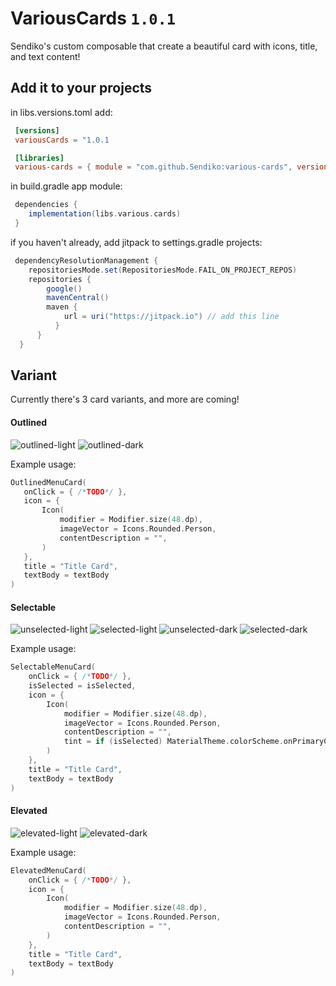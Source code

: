 # VariousCards   `1.0.1`

Sendiko's custom composable that create a beautiful card with icons, title, and text content!

## Add it to your projects

in libs.versions.toml add:

```toml
 [versions]
 variousCards = "1.0.1

 [libraries]
 various-cards = { module = "com.github.Sendiko:various-cards", version.ref = "variousCards" }
```

in build.gradle app module: 

```gradle
 dependencies {
    implementation(libs.various.cards)
 }
```

if you haven't already, add jitpack to settings.gradle projects:

```gradle
 dependencyResolutionManagement {
    repositoriesMode.set(RepositoriesMode.FAIL_ON_PROJECT_REPOS)
    repositories {
        google()
        mavenCentral()
        maven {
            url = uri("https://jitpack.io") // add this line
          }
      }
  }
```

## Variant

Currently there's 3 card variants, and more are coming!

#### Outlined

![outlined-light](https://github.com/user-attachments/assets/7262d86d-9f25-4d53-afa2-b0c25320f9ce)
![outlined-dark](https://github.com/user-attachments/assets/1cd9bc4d-21c3-430c-b16f-526f6f5e377c)

Example usage:
 ```kotlin
OutlinedMenuCard(
    onClick = { /*TODO*/ },
    icon = {
        Icon(
            modifier = Modifier.size(48.dp),
            imageVector = Icons.Rounded.Person,
            contentDescription = "",
        )
    },
    title = "Title Card",
    textBody = textBody
)
```
#### Selectable

![unselected-light](https://github.com/user-attachments/assets/bdcc0124-50a4-413e-8907-af6afbaed2cb)
![selected-light](https://github.com/user-attachments/assets/6ae053a4-72a7-44a9-8045-ae0d362e9aec)
![unselected-dark](https://github.com/user-attachments/assets/3703fe68-bd5a-4399-8ef7-b4a5ba8b46ce)
![selected-dark](https://github.com/user-attachments/assets/970af1b6-be79-4b06-b797-0eb2c300dca3)

Example usage:
```kotlin
SelectableMenuCard(
    onClick = { /*TODO*/ },
    isSelected = isSelected,
    icon = {
        Icon(
            modifier = Modifier.size(48.dp),
            imageVector = Icons.Rounded.Person,
            contentDescription = "",
            tint = if (isSelected) MaterialTheme.colorScheme.onPrimaryContainer else MaterialTheme.colorScheme.onSurface
        )
    },
    title = "Title Card",
    textBody = textBody
)
```

#### Elevated

![elevated-light](https://github.com/user-attachments/assets/d69c4b20-4f9c-49ae-9ccf-ce6a74da3ca0)
![elevated-dark](https://github.com/user-attachments/assets/1aa07b27-c395-4c8d-b468-e940bb9da35d)

Example usage:
```kotlin
ElevatedMenuCard(
    onClick = { /*TODO*/ },
    icon = {
        Icon(
            modifier = Modifier.size(48.dp),
            imageVector = Icons.Rounded.Person,
            contentDescription = "",
        )
    },
    title = "Title Card",
    textBody = textBody
)
```

